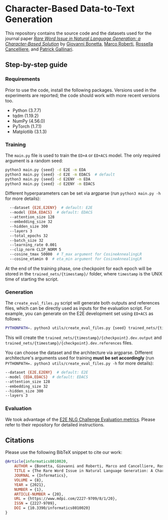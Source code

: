 # Character-Based Data-to-Text Generation
This repository contains the source code and the datasets used for the journal paper [_Rare Word Issue in Natural Language Generation: a Character-Based Solution_](https://www.mdpi.com/2227-9709/8/1/20/pdf) by [Giovanni Bonetta](https://www.linkedin.com/in/giovanni-bonetta-11276b105/), [Marco Roberti](http://www.di.unito.it/~roberti/), [Rossella Cancelliere](http://www.di.unito.it/~cancelli/), and [Patrick  Gallinari](https://www.lip6.fr/actualite/personnes-fiche.php?ident=P33).

## Step-by-step guide
### Requirements
Prior to use the code, install the following packages. Versions used in the experiments are reported; the code should work with more recent versions too.
* Python (3.7.7)
* tqdm (1.19.2)
* NumPy (4.56.0)
* PyTorch (1.7.1)
* Matplotlib (3.1.3)

### Training
The `main.py` file is used to train the `ED+A` or `ED+ACS` model. The only required argument is a random seed:
```bash
python3 main.py {seed} -d E2E -m EDA
python3 main.py {seed} -d E2E -m EDACS  # default
python3 main.py {seed} -d E2ENY -m EDA
python3 main.py {seed} -d E2ENY -m EDACS
```

Different hyperparameters can be set via argparse (run `python3 main.py -h` for more details):
```bash
  --dataset {E2E,E2ENY}  # default: E2E
  --model {EDA,EDACS}  # default: EDACS
  --attention_size 128
  --embedding_size 32
  --hidden_size 300
  --layers 3
  --total_epochs 32
  --batch_size 32
  --learning_rate 0.001
  --clip_norm CLIP_NORM 5
  --cosine_tmax 50000  # T_max argument for CosineAnnealingLR
  --cosine_etamin 0  # eta_min argument for CosineAnnealingLR
```

At the end of the training phase, one checkpoint for each epoch will be stored in the `trained_nets/{timestamp}/` folder, where `timestamp` is the UNIX time of starting the script.

### Generation
The `create_eval_files.py` script will generate both outputs and references files, which can be directly used as inputs for the evaluation script. For example, you can generate on the E2E development set using `ED+ACS` as follows:
```bash
PYTHONPATH=. python3 utils/create_eval_files.py {seed} trained_nets/{timestamp}/{checkpoint} dev -d E2E -m EDACS  # default
```
This will create the `trained_nets/{timestamp}/{checkpoint}.dev.output` and `trained_nets/{timestamp}/{checkpoint}.dev.references` files.

You can choose the dataset and the architecture via argparse. Different architecture's arguments used for training **must be set accordingly** (run `PYTHONPATH=. python3 utils/create_eval_files.py -h` for more details):
```bash
--dataset {E2E,E2ENY}  # default: E2E
--model {EDA,EDACS}  # default: EDACS
--attention_size 128
--embedding_size 32
--hidden_size 300
--layers 3
```

### Evaluation
We took advantage of the [E2E NLG Challenge Evaluation metrics](https://github.com/tuetschek/e2e-metrics). Please refer to their repository for detailed instructions.

## Citations
Please use the following BibTeX snippet to cite our work:

```BibTeX
@Article{informatics8010020,
    AUTHOR = {Bonetta, Giovanni and Roberti, Marco and Cancelliere, Rossella and Gallinari, Patrick},
    TITLE = {The Rare Word Issue in Natural Language Generation: A Character-Based Solution},
    JOURNAL = {Informatics},
    VOLUME = {8},
    YEAR = {2021},
    NUMBER = {1},
    ARTICLE-NUMBER = {20},
    URL = {https://www.mdpi.com/2227-9709/8/1/20},
    ISSN = {2227-9709},
    DOI = {10.3390/informatics8010020}
}
```
